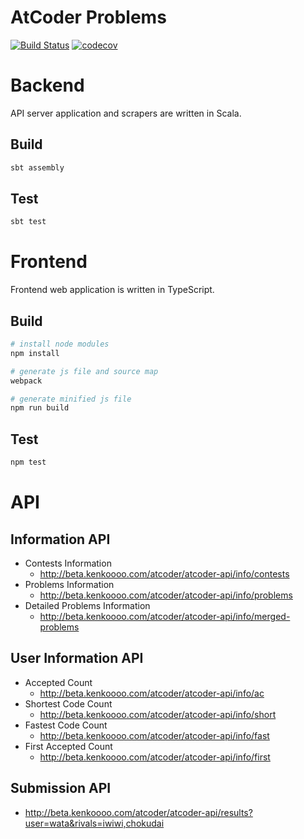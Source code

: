 # AtCoder Problems

[![Build Status](https://travis-ci.org/kenkoooo/AtCoderProblems.svg?branch=master)](https://travis-ci.org/kenkoooo/AtCoderProblems)
[![codecov](https://codecov.io/gh/kenkoooo/AtCoderProblems/branch/master/graph/badge.svg)](https://codecov.io/gh/kenkoooo/AtCoderProblems)

# Backend

API server application and scrapers are written in Scala.

## Build

```bash
sbt assembly
```

## Test

```bash
sbt test
```

# Frontend

Frontend web application is written in TypeScript.

## Build

```bash
# install node modules
npm install

# generate js file and source map
webpack

# generate minified js file
npm run build
```

## Test

```bash
npm test
```

# API

## Information API

- Contests Information
  - http://beta.kenkoooo.com/atcoder/atcoder-api/info/contests
- Problems Information
  - http://beta.kenkoooo.com/atcoder/atcoder-api/info/problems
- Detailed Problems Information
  - http://beta.kenkoooo.com/atcoder/atcoder-api/info/merged-problems

## User Information API

- Accepted Count
  - http://beta.kenkoooo.com/atcoder/atcoder-api/info/ac
- Shortest Code Count
  - http://beta.kenkoooo.com/atcoder/atcoder-api/info/short
- Fastest Code Count
  - http://beta.kenkoooo.com/atcoder/atcoder-api/info/fast
- First Accepted Count
  - http://beta.kenkoooo.com/atcoder/atcoder-api/info/first

## Submission API
  - http://beta.kenkoooo.com/atcoder/atcoder-api/results?user=wata&rivals=iwiwi,chokudai
